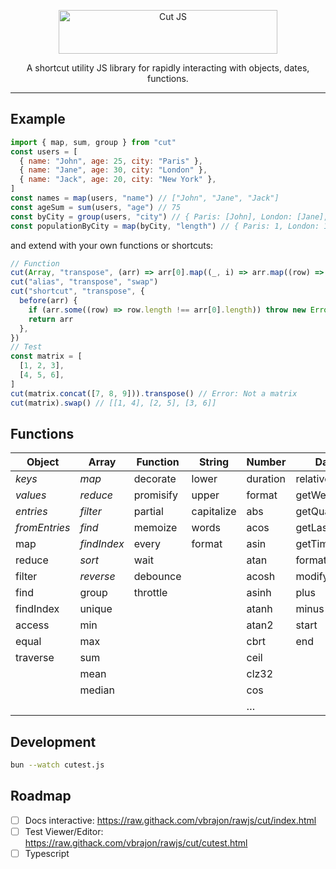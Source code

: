 <p align="center">
  <a href="https://raw.githack.com/vbrajon/rawjs/cut/index.html" target="_blank">
    <picture>
      <source media="(prefers-color-scheme: dark)" srcset="https://raw.githubusercontent.com/vbrajon/rawjs/cut/logo-dark.svg">
      <source media="(prefers-color-scheme: light)" srcset="https://raw.githubusercontent.com/vbrajon/rawjs/cut/logo-light.svg">
      <img alt="Cut JS" src="https://raw.githubusercontent.com/vbrajon/rawjs/cut/logo-light.svg" width="350" height="70" style="max-width: 100%;">
    </picture>
  </a>
</p>

<p align="center">
  A shortcut utility JS library for rapidly interacting with objects, dates, functions.
</p>

---

## Example

```js
import { map, sum, group } from "cut"
const users = [
  { name: "John", age: 25, city: "Paris" },
  { name: "Jane", age: 30, city: "London" },
  { name: "Jack", age: 20, city: "New York" },
]
const names = map(users, "name") // ["John", "Jane", "Jack"]
const ageSum = sum(users, "age") // 75
const byCity = group(users, "city") // { Paris: [John], London: [Jane], New York: [Jack] }
const populationByCity = map(byCity, "length") // { Paris: 1, London: 1, New York: 1 }
```

and extend with your own functions or shortcuts:

```js
// Function
cut(Array, "transpose", (arr) => arr[0].map((_, i) => arr.map((row) => row[i])))
cut("alias", "transpose", "swap")
cut("shortcut", "transpose", {
  before(arr) {
    if (arr.some((row) => row.length !== arr[0].length)) throw new Error("Not a matrix")
    return arr
  },
})
// Test
const matrix = [
  [1, 2, 3],
  [4, 5, 6],
]
cut(matrix.concat([7, 8, 9])).transpose() // Error: Not a matrix
cut(matrix).swap() // [[1, 4], [2, 5], [3, 6]]
```

## Functions

| Object        | Array       | Function  | String     | Number   | Date        | RegExp |
| ------------- | ----------- | --------- | ---------- | -------- | ----------- | ------ |
| _keys_        | _map_       | decorate  | lower      | duration | relative    | escape |
| _values_      | _reduce_    | promisify | upper      | format   | getWeek     | plus   |
| _entries_     | _filter_    | partial   | capitalize | abs      | getQuarter  | minus  |
| _fromEntries_ | _find_      | memoize   | words      | acos     | getLastDate |        |
| map           | _findIndex_ | every     | format     | asin     | getTimezone |        |
| reduce        | _sort_      | wait      |            | atan     | format      |        |
| filter        | _reverse_   | debounce  |            | acosh    | modify      |        |
| find          | group       | throttle  |            | asinh    | plus        |        |
| findIndex     | unique      |           |            | atanh    | minus       |        |
| access        | min         |           |            | atan2    | start       |        |
| equal         | max         |           |            | cbrt     | end         |        |
| traverse      | sum         |           |            | ceil     |             |        |
|               | mean        |           |            | clz32    |             |        |
|               | median      |           |            | cos      |             |        |
|               |             |           |            | …        |             |        |

## Development

```bash
bun --watch cutest.js
```

## Roadmap

- [ ] Docs interactive: https://raw.githack.com/vbrajon/rawjs/cut/index.html
- [ ] Test Viewer/Editor: https://raw.githack.com/vbrajon/rawjs/cut/cutest.html
- [ ] Typescript
